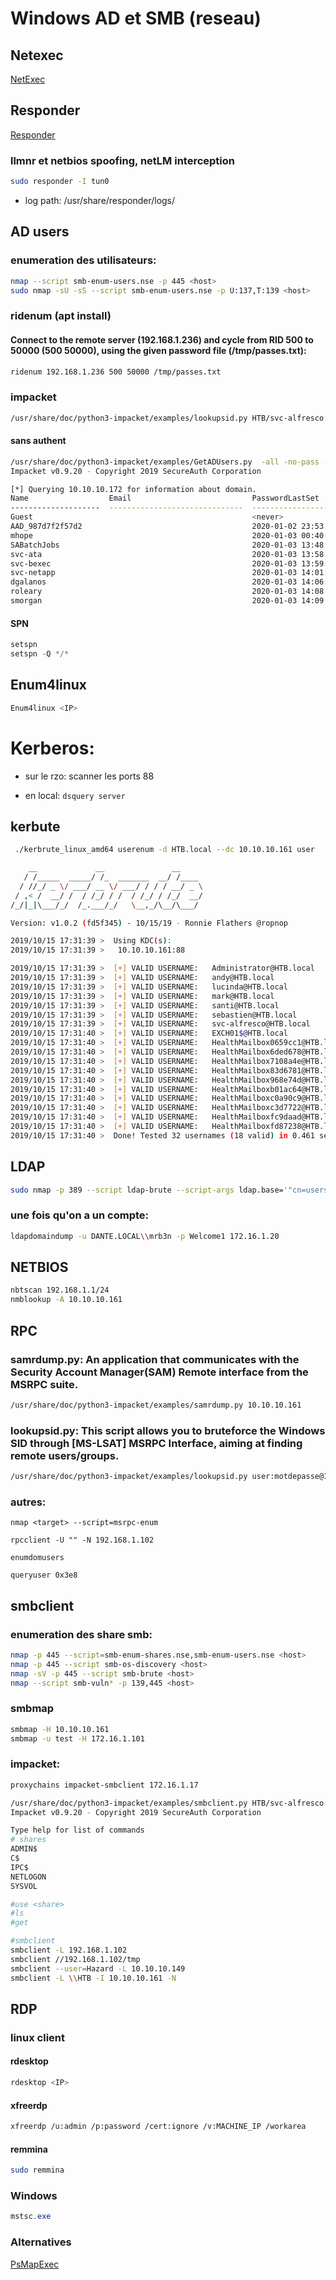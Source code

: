 # Windows AD et SMB (reseau)


## Netexec

[NetExec](https://github.com/Pennyw0rth/NetExec)


## Responder

[Responder](https://github.com/lgandx/Responder)

### llmnr et netbios spoofing, netLM interception

```sh
sudo responder -I tun0
```

* log path: /usr/share/responder/logs/



## AD users

### enumeration des utilisateurs:

```sh
nmap --script smb-enum-users.nse -p 445 <host>
sudo nmap -sU -sS --script smb-enum-users.nse -p U:137,T:139 <host>
```

### ridenum (apt install)

#### Connect to the remote server (192.168.1.236) and cycle from RID 500 to 50000 (500 50000), using the given password file (/tmp/passes.txt):

```sh
ridenum 192.168.1.236 500 50000 /tmp/passes.txt
```
### impacket

```sh
/usr/share/doc/python3-impacket/examples/lookupsid.py HTB/svc-alfresco:s3rvice@10.10.10.161
```

#### sans authent

```sh
/usr/share/doc/python3-impacket/examples/GetADUsers.py  -all -no-pass -dc-ip 10.10.10.172 MEGABANK.LOCAL/
Impacket v0.9.20 - Copyright 2019 SecureAuth Corporation

[*] Querying 10.10.10.172 for information about domain.
Name                  Email                           PasswordLastSet      LastLogon           
--------------------  ------------------------------  -------------------  -------------------
Guest                                                 <never>              <never>             
AAD_987d7f2f57d2                                      2020-01-02 23:53:24.984897  2020-01-13 20:26:39.751833 
mhope                                                 2020-01-03 00:40:05.908924  2020-01-03 14:29:59.037500 
SABatchJobs                                           2020-01-03 13:48:46.392235  2020-01-14 17:42:40.486176 
svc-ata                                               2020-01-03 13:58:31.332169  <never>             
svc-bexec                                             2020-01-03 13:59:55.863422  <never>             
svc-netapp                                            2020-01-03 14:01:42.786264  <never>             
dgalanos                                              2020-01-03 14:06:10.519660  <never>             
roleary                                               2020-01-03 14:08:05.832167  <never>             
smorgan                                               2020-01-03 14:09:21.629084  <never>             
```

#### SPN

```powershell
setspn
setspn -Q */*
```

## Enum4linux

```sh
Enum4linux <IP>
```

# Kerberos:

* sur le rzo: scanner les ports 88

* en local: `dsquery server`

## kerbute

```sh
 ./kerbrute_linux_amd64 userenum -d HTB.local --dc 10.10.10.161 user 

    __             __               __     
   / /_____  _____/ /_  _______  __/ /____ 
  / //_/ _ \/ ___/ __ \/ ___/ / / / __/ _ \
 / ,< /  __/ /  / /_/ / /  / /_/ / /_/  __/
/_/|_|\___/_/  /_.___/_/   \__,_/\__/\___/                                        

Version: v1.0.2 (fd5f345) - 10/15/19 - Ronnie Flathers @ropnop

2019/10/15 17:31:39 >  Using KDC(s):
2019/10/15 17:31:39 >  	10.10.10.161:88

2019/10/15 17:31:39 >  [+] VALID USERNAME:	 Administrator@HTB.local
2019/10/15 17:31:39 >  [+] VALID USERNAME:	 andy@HTB.local
2019/10/15 17:31:39 >  [+] VALID USERNAME:	 lucinda@HTB.local
2019/10/15 17:31:39 >  [+] VALID USERNAME:	 mark@HTB.local
2019/10/15 17:31:39 >  [+] VALID USERNAME:	 santi@HTB.local
2019/10/15 17:31:39 >  [+] VALID USERNAME:	 sebastien@HTB.local
2019/10/15 17:31:39 >  [+] VALID USERNAME:	 svc-alfresco@HTB.local
2019/10/15 17:31:40 >  [+] VALID USERNAME:	 EXCH01$@HTB.local
2019/10/15 17:31:40 >  [+] VALID USERNAME:	 HealthMailbox0659cc1@HTB.local
2019/10/15 17:31:40 >  [+] VALID USERNAME:	 HealthMailbox6ded678@HTB.local
2019/10/15 17:31:40 >  [+] VALID USERNAME:	 HealthMailbox7108a4e@HTB.local
2019/10/15 17:31:40 >  [+] VALID USERNAME:	 HealthMailbox83d6781@HTB.local
2019/10/15 17:31:40 >  [+] VALID USERNAME:	 HealthMailbox968e74d@HTB.local
2019/10/15 17:31:40 >  [+] VALID USERNAME:	 HealthMailboxb01ac64@HTB.local
2019/10/15 17:31:40 >  [+] VALID USERNAME:	 HealthMailboxc0a90c9@HTB.local
2019/10/15 17:31:40 >  [+] VALID USERNAME:	 HealthMailboxc3d7722@HTB.local
2019/10/15 17:31:40 >  [+] VALID USERNAME:	 HealthMailboxfc9daad@HTB.local
2019/10/15 17:31:40 >  [+] VALID USERNAME:	 HealthMailboxfd87238@HTB.local
2019/10/15 17:31:40 >  Done! Tested 32 usernames (18 valid) in 0.461 seconds
```


## LDAP

```sh
sudo nmap -p 389 --script ldap-brute --script-args ldap.base='"cn=users,dc=megabank,dc=local"' 10.10.10.172
```

### une fois qu'on a un compte:

```sh
ldapdomaindump -u DANTE.LOCAL\\mrb3n -p Welcome1 172.16.1.20
```


## NETBIOS

```sh
nbtscan 192.168.1.1/24  
nmblookup -A 10.10.10.161
```


## RPC

### samrdump.py: An  application that communicates with the Security Account Manager(SAM)  Remote interface from the MSRPC suite. 

```sh
/usr/share/doc/python3-impacket/examples/samrdump.py 10.10.10.161
```

### lookupsid.py: This script allows you to bruteforce the Windows SID through [MS-LSAT] MSRPC Interface, aiming at finding remote users/groups.

```sh
/usr/share/doc/python3-impacket/examples/lookupsid.py user:motdepasse@10.10.10.149
```


### autres:

```
nmap <target> --script=msrpc-enum

rpcclient -U "" -N 192.168.1.102

enumdomusers

queryuser 0x3e8
```


## smbclient


### enumeration des share smb:

```sh
nmap -p 445 --script=smb-enum-shares.nse,smb-enum-users.nse <host>
nmap -p 445 --script smb-os-discovery <host>
nmap -sV -p 445 --script smb-brute <host>
nmap --script smb-vuln* -p 139,445 <host>
```

### smbmap

```sh
smbmap -H 10.10.10.161
smbmap -u test -H 172.16.1.101
```

### impacket:

```sh
proxychains impacket-smbclient 172.16.1.17
```

```sh
/usr/share/doc/python3-impacket/examples/smbclient.py HTB/svc-alfresco:s3rvice@10.10.10.161
Impacket v0.9.20 - Copyright 2019 SecureAuth Corporation

Type help for list of commands
# shares
ADMIN$
C$
IPC$
NETLOGON
SYSVOL

#use <share>
#ls
#get

#smbclient
smbclient -L 192.168.1.102
smbclient //192.168.1.102/tmp       
smbclient --user=Hazard -L 10.10.10.149
smbclient -L \\HTB -I 10.10.10.161 -N
```


## RDP

### linux client

#### rdesktop

```sh
rdesktop <IP>
```

#### xfreerdp

```sh
xfreerdp /u:admin /p:password /cert:ignore /v:MACHINE_IP /workarea
```

#### remmina

```sh
sudo remmina
```
### Windows

```powershell
mstsc.exe
```

### Alternatives

[PsMapExec](https://github.com/The-Viper-One/PsMapExec)